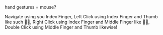 hand gestures = mouse? 

Navigate using you Index Finger,
Left Click using Index Finger and Thumb like such 🤏🏻,
Right Click using Index Finger and Middle Finger like 🤞🏻,
Double Click using Middle Finger and Thumb likewise!

